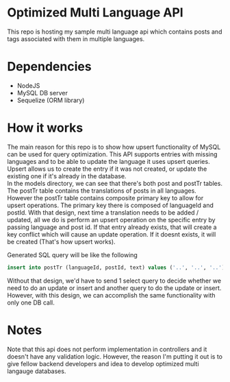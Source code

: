 # Optimized Multi Language API

This repo is hosting my sample multi language api which contains posts and tags associated with them in multiple languages.

# Dependencies

- NodeJS
- MySQL DB server
- Sequelize (ORM library)

# How it works

The main reason for this repo is to show how upsert functionality of MySQL can be used for query optimization. This API supports entries with missing languages and to be able to update the language it uses upsert queries. Upsert allows us to create the entry if it was not created, or update the existing one if it's already in the database.
<br>
In the models directory, we can see that there's both post and postTr tables. The postTr table contains the translations of posts in all languages. However the postTr table contains composite primary key to allow for upsert operations. The primary key there is composed of languageId and postId. With that design, next time a translation needs to be added / updated, all we do is perform an upsert operation on the specific entry by passing language and post id. If that entry already exists, that will create a key conflict which will cause an update operation. If it doesnt exists, it will be created (That's how upsert works).

Generated SQL query will be like the following

```sql
insert into postTr (languageId, postId, text) values ('..', '..', '..') on duplicate key update text = values(text);
```

Without that design, we'd have to send 1 select query to decide whether we need to do an update or insert and another query to do the update or insert. However, with this design, we can accomplish the same functionality with only one DB call.

# Notes

Note that this api does not perform implementation in controllers and it doesn't have any validation logic. However, the reason I'm putting it out is to give fellow backend developers and idea to develop optimized multi langauge databases.
